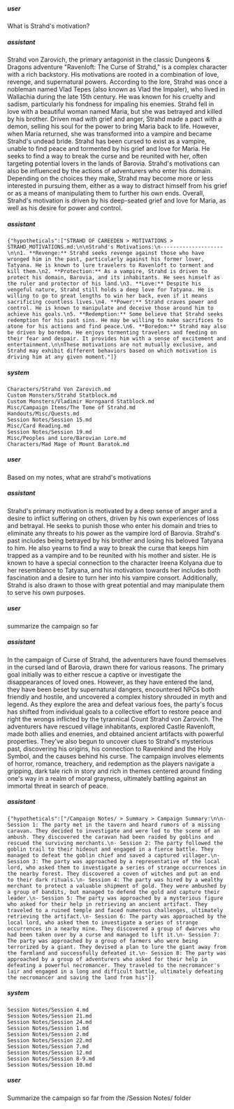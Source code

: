 ##### user
What is Strahd's motivation?

##### assistant
Strahd von Zarovich, the primary antagonist in the classic Dungeons & Dragons adventure "Ravenloft: The Curse of Strahd," is a complex character with a rich backstory. His motivations are rooted in a combination of love, revenge, and supernatural powers.
According to the lore, Strahd was once a nobleman named Vlad Tepes (also known as Vlad the Impaler), who lived in Wallachia during the late 15th century. He was known for his cruelty and sadism, particularly his fondness for impaling his enemies. Strahd fell in love with a beautiful woman named Maria, but she was betrayed and killed by his brother. Driven mad with grief and anger, Strahd made a pact with a demon, selling his soul for the power to bring Maria back to life.
However, when Maria returned, she was transformed into a vampire and became Strahd's undead bride. Strahd has been cursed to exist as a vampire, unable to find peace and tormented by his grief and love for Maria. He seeks to find a way to break the curse and be reunited with her, often targeting potential lovers in the lands of Barovia.
Strahd's motivations can also be influenced by the actions of adventurers who enter his domain. Depending on the choices they make, Strahd may become more or less interested in pursuing them, either as a way to distract himself from his grief or as a means of manipulating them to further his own ends. Overall, Strahd's motivation is driven by his deep-seated grief and love for Maria, as well as his desire for power and control.

##### assistant
```lookup
{"hypotheticals":["STRAHD OF CAREEDEN > MOTIVATIONS > STRAHD_MOTIVATIONS.md:\n\nStrahd's Motivations:\n--------------------\n\n1. **Revenge:** Strahd seeks revenge against those who have wronged him in the past, particularly against his former lover, Tatyana. He is known to lure travelers to Ravenloft to torment and kill them.\n2. **Protection:** As a vampire, Strahd is driven to protect his domain, Barovia, and its inhabitants. He sees himself as the ruler and protector of his land.\n3. **Love:** Despite his vengeful nature, Strahd still holds a deep love for Tatyana. He is willing to go to great lengths to win her back, even if it means sacrificing countless lives.\n4. **Power:** Strahd craves power and control. He is known to manipulate and deceive those around him to achieve his goals.\n5. **Redemption:** Some believe that Strahd seeks redemption for his past sins. He may be willing to make sacrifices to atone for his actions and find peace.\n6. **Boredom:** Strahd may also be driven by boredom. He enjoys tormenting travelers and feeding on their fear and despair. It provides him with a sense of excitement and entertainment.\n\nThese motivations are not mutually exclusive, and Strahd may exhibit different behaviors based on which motivation is driving him at any given moment."]}
```

##### system
```sc-context
Characters/Strahd Von Zarovich.md
Custom Monsters/Strahd Statblock.md
Custom Monsters/Vladimir Horngaard Statblock.md
Misc/Campaign Items/The Tome of Strahd.md
Handouts/Misc/Quests.md
Session Notes/Session 15.md
Misc/Card Reading.md
Session Notes/Session 19.md
Misc/Peoples and Lore/Barovian Lore.md
Characters/Mad Mage of Mount Baratok.md
```

##### user
Based on my notes, what are strahd's motivations

##### assistant
Strahd's primary motivation is motivated by a deep sense of anger and a desire to inflict suffering on others, driven by his own experiences of loss and betrayal. He seeks to punish those who enter his domain and tries to eliminate any threats to his power as the vampire lord of Barovia. Strahd's past includes being betrayed by his brother and losing his beloved Tatyana to him. He also yearns to find a way to break the curse that keeps him trapped as a vampire and to be reunited with his mother and sister. He is known to have a special connection to the character Ireena Kolyana due to her resemblance to Tatyana, and his motivation towards her includes both fascination and a desire to turn her into his vampire consort. Additionally, Strahd is also drawn to those with great potential and may manipulate them to serve his own purposes.

##### user
summarize the campaign so far

##### assistant
In the campaign of Curse of Strahd, the adventurers have found themselves in the cursed land of Barovia, drawn there for various reasons. The primary goal initially was to either rescue a captive or investigate the disappearances of loved ones. However, as they have entered the land, they have been beset by supernatural dangers, encountered NPCs both friendly and hostile, and uncovered a complex history shrouded in myth and legend.
As they explore the area and defeat various foes, the party's focus has shifted from individual goals to a collective effort to restore peace and right the wrongs inflicted by the tyrannical Count Strahd von Zarovich. The adventurers have rescued village inhabitants, explored Castle Ravenloft, made both allies and enemies, and obtained ancient artifacts with powerful properties. They've also begun to uncover clues to Strahd's mysterious past, discovering his origins, his connection to Ravenkind and the Holy Symbol, and the causes behind his curse.
The campaign involves elements of horror, romance, treachery, and redemption as the players navigate a gripping, dark tale rich in story and rich in themes centered around finding one's way in a realm of moral grayness, ultimately battling against an immortal threat in search of peace.

##### assistant
```lookup
{"hypotheticals":["/Campaign Notes/ > Summary > Campaign Summary:\n\n- Session 1: The party met in the tavern and heard rumors of a missing caravan. They decided to investigate and were led to the scene of an ambush. They discovered the caravan had been raided by goblins and rescued the surviving merchants.\n- Session 2: The party followed the goblin trail to their hideout and engaged in a fierce battle. They managed to defeat the goblin chief and saved a captured villager.\n- Session 3: The party was approached by a representative of the local lord, who asked them to investigate a series of strange occurrences in the nearby forest. They discovered a coven of witches and put an end to their dark rituals.\n- Session 4: The party was hired by a wealthy merchant to protect a valuable shipment of gold. They were ambushed by a group of bandits, but managed to defend the gold and capture their leader.\n- Session 5: The party was approached by a mysterious figure who asked for their help in retrieving an ancient artifact. They traveled to a ruined temple and faced numerous challenges, ultimately retrieving the artifact.\n- Session 6: The party was approached by the local lord, who asked them to investigate a series of strange occurrences in a nearby mine. They discovered a group of dwarves who had been taken over by a curse and managed to lift it.\n- Session 7: The party was approached by a group of farmers who were being terrorized by a giant. They devised a plan to lure the giant away from the farmland and successfully defeated it.\n- Session 8: The party was approached by a group of adventurers who asked for their help in defeating a powerful necromancer. They traveled to the necromancer's lair and engaged in a long and difficult battle, ultimately defeating the necromancer and saving the land from his"]}
```

##### system
```sc-context
Session Notes/Session 4.md
Session Notes/Session 21.md
Session Notes/Session 24.md
Session Notes/Session 1.md
Session Notes/Session 2.md
Session Notes/Session 22.md
Session Notes/Session 7.md
Session Notes/Session 12.md
Session Notes/Session 8-9.md
Session Notes/Session 10.md
```

##### user
Summarize the campaign so far from the /Session Notes/ folder